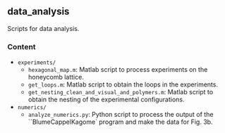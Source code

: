 ## data_analysis 

Scripts for data analysis.

### Content
- `experiments/`
    - `hexagonal_map.m`: Matlab script to process experiments on the honeycomb
    lattice.
    - `get_loops.m`: Matlab script to obtain the loops in the experiments.
    - `get_nesting_clean_and_visual_and_polymers.m`: Matlab script to obtain
    the nesting of the experimental configurations.
- `numerics/`
    - `analyze_numerics.py`: Python script to process the output of the
    ``BlumeCappelKagome` program and make the data for Fig. 3b.
